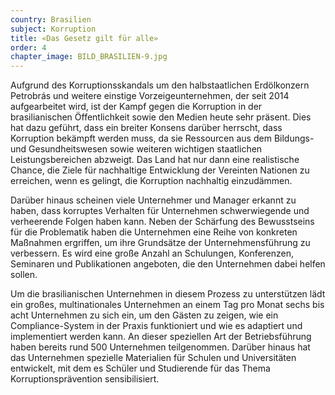 ```yaml
---
country: Brasilien
subject: Korruption
title: «Das Gesetz gilt für alle»
order: 4
chapter_image: BILD_BRASILIEN-9.jpg
---
```

<div class="content" markdown="1">
Aufgrund des Korruptionsskandals um den halbstaatlichen Erdölkonzern Petrobrás und weitere einstige Vorzeigeunternehmen, der seit 2014 aufgearbeitet wird, ist der Kampf gegen die Korruption in der brasilianischen Öffentlichkeit sowie den Medien heute sehr präsent. Dies hat dazu geführt, dass ein breiter Konsens darüber herrscht, dass Korruption bekämpft werden muss, da sie Ressourcen aus dem Bildungs- und Gesundheitswesen sowie weiteren wichtigen staatlichen Leistungsbereichen abzweigt. Das Land hat nur dann eine realistische Chance, die Ziele für nachhaltige Entwicklung der Vereinten Nationen zu erreichen, wenn es gelingt, die Korruption nachhaltig einzudämmen.

Darüber hinaus scheinen viele Unternehmer und Manager erkannt zu haben, dass korruptes Verhalten für Unternehmen schwerwiegende und verheerende Folgen haben kann. Neben der Schärfung des Bewusstseins für die Problematik haben die Unternehmen eine Reihe von konkreten Maßnahmen ergriffen, um ihre Grundsätze der Unternehmensführung zu verbessern. Es wird eine große Anzahl an Schulungen, Konferenzen, Seminaren und Publikationen angeboten, die den Unternehmen dabei helfen sollen.

Um die brasilianischen Unternehmen in diesem Prozess zu unterstützen lädt ein großes, multinationales Unternehmen an einem Tag pro Monat sechs bis acht Unternehmen zu sich ein, um den Gästen zu zeigen, wie ein Compliance-System in der Praxis funktioniert und wie es adaptiert und implementiert werden kann. An dieser speziellen Art der Betriebsführung haben bereits rund 500 Unternehmen teilgenommen. Darüber hinaus hat das Unternehmen spezielle Materialien für Schulen und Universitäten entwickelt, mit dem es Schüler und Studierende für das Thema Korruptionsprävention sensibilisiert.
</div>

